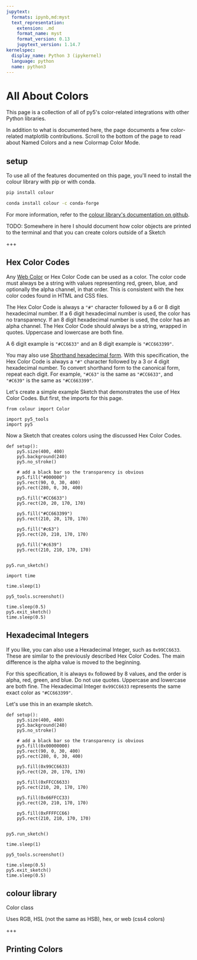 ```yaml
---
jupytext:
  formats: ipynb,md:myst
  text_representation:
    extension: .md
    format_name: myst
    format_version: 0.13
    jupytext_version: 1.14.7
kernelspec:
  display_name: Python 3 (ipykernel)
  language: python
  name: python3
---
```


# All About Colors

This page is a collection of all of py5's color-related integrations with other
Python libraries.

In addition to what is documented here, the [](integrations/matplotlib) page
documents a few color-related matplotlib contributions. Scroll to the bottom
of the page to read about Named Colors and a new Colormap Color Mode.


## setup

To use all of the features documented on this page, you'll need to install the colour library
with pip or with conda.

```bash
pip install colour
```

```bash
conda install colour -c conda-forge
```

For more information, refer to the [colour library's documentation on github](https://github.com/vaab/colour).

TODO: Somewhere in here I should document how color objects are printed to the terminal and that you can create colors outside of a Sketch

+++

## Hex Color Codes

Any [Web Color](https://en.wikipedia.org/wiki/Web_colors) or Hex Color Code
can be used as a color. The color code must always be a string with values
representing red, green, blue, and optionally the alpha channel, in that
order. This is consistent with the hex color codes found in HTML and CSS
files.

The Hex Color Code is always a `"#"` character followed by a 6 or 8 digit
hexadecimal number. If a 6 digit hexadecimal number is used, the color
has no transparency. If an 8 digit hexadecimal number is used, the color
has an alpha channel. The Hex Color Code should always be a string, wrapped
in quotes. Uppercase and lowercase are both fine.

A 6 digit example is `"#CC6633"` and an 8 digit example is `"#CC663399"`.

You may also use [Shorthand hexadecimal form](https://en.wikipedia.org/wiki/Web_colors#Shorthand_hexadecimal_form).
With this specification, the Hex Color Code is always a `"#"` character
followed by a 3 or 4 digit hexadecimal number. To convert shorthand form
to the canonical form, repeat each digit. For example, `"#C63"` is the same
as `"#CC6633"`, and `"#C639"` is the same as `"#CC663399"`.

Let's create a simple example Sketch that demonstrates the use of Hex Color
Codes. But first, the imports for this page.

```{code-cell} ipython3
from colour import Color

import py5_tools
import py5
```

Now a Sketch that creates colors using the discussed Hex Color Codes.

```{code-cell} ipython3
def setup():
    py5.size(400, 400)
    py5.background(240)
    py5.no_stroke()

    # add a black bar so the transparency is obvious
    py5.fill("#000000")
    py5.rect(90, 0, 30, 400)
    py5.rect(280, 0, 30, 400)

    py5.fill("#CC6633")
    py5.rect(20, 20, 170, 170)

    py5.fill("#CC663399")
    py5.rect(210, 20, 170, 170)

    py5.fill("#c63")
    py5.rect(20, 210, 170, 170)

    py5.fill("#c639")
    py5.rect(210, 210, 170, 170)


py5.run_sketch()
```

```{code-cell} ipython3
import time

time.sleep(1)
```

```{code-cell} ipython3
py5_tools.screenshot()
```

```{code-cell} ipython3
time.sleep(0.5)
py5.exit_sketch()
time.sleep(0.5)
```

## Hexadecimal Integers

If you like, you can also use a Hexadecimal Integer, such as `0x99CC6633`.
These are similar to the previously described Hex Color Codes. The main
difference is the alpha value is moved to the beginning.

For this specification, it is always `0x` followed by 8 values, and the
order is alpha, red, green, and blue. Do not use quotes. Uppercase and
lowercase are both fine. The Hexadecimal Integer `0x99CC6633` represents
the same exact color as `"#CC663399"`.

Let's use this in an example sketch.

```{code-cell} ipython3
def setup():
    py5.size(400, 400)
    py5.background(240)
    py5.no_stroke()

    # add a black bar so the transparency is obvious
    py5.fill(0x00000000)
    py5.rect(90, 0, 30, 400)
    py5.rect(280, 0, 30, 400)

    py5.fill(0x99CC6633)
    py5.rect(20, 20, 170, 170)

    py5.fill(0xFFCC6633)
    py5.rect(210, 20, 170, 170)

    py5.fill(0x66FFCC33)
    py5.rect(20, 210, 170, 170)

    py5.fill(0xFFFFCC66)
    py5.rect(210, 210, 170, 170)


py5.run_sketch()
```

```{code-cell} ipython3
time.sleep(1)
```

```{code-cell} ipython3
py5_tools.screenshot()
```

```{code-cell} ipython3
time.sleep(0.5)
py5.exit_sketch()
time.sleep(0.5)
```

## colour library

Color class

Uses RGB, HSL (not the same as HSB), hex, or web (css4 colors)

+++

## Printing Colors

```{code-cell} ipython3

```
